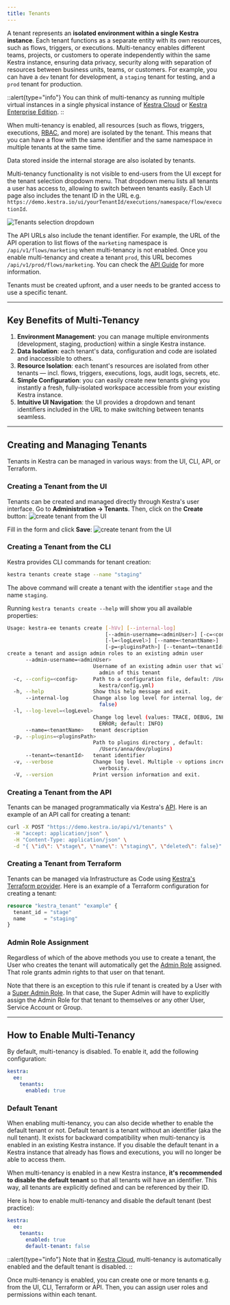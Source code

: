 ```yaml
---
title: Tenants
---
```


A tenant represents an **isolated environment within a single Kestra instance**. Each tenant functions as a separate entity with its own resources, such as flows, triggers, or executions. Multi-tenancy enables different teams, projects, or customers to operate independently within the same Kestra instance, ensuring data privacy, security along with separation of resources between business units, teams, or customers. For example, you can have a `dev` tenant for development, a `staging` tenant for testing, and a `prod` tenant for production.

::alert{type="info"}
You can think of multi-tenancy as running multiple virtual instances in a single physical instance of [Kestra Cloud](02.cloud.md) or [Kestra Enterprise Edition](01.enterprise.md).
::

When multi-tenancy is enabled, all resources (such as flows, triggers, executions, [RBAC](rbac/index.md), and more) are isolated by the tenant. This means that you can have a flow with the same identifier and the same namespace in multiple tenants at the same time.

Data stored inside the internal storage are also isolated by tenants.

Multi-tenancy functionality is not visible to end-users from the UI except for the tenant selection dropdown menu. That dropdown menu lists all tenants a user has access to, allowing to switch between tenants easily. Each UI page also includes the tenant ID in the URL e.g. `https://demo.kestra.io/ui/yourTenantId/executions/namespace/flow/executionId`.

![Tenants selection dropdown](/docs/kestra-editions/tenants.png "Tenants selection dropdown")

The API URLs also include the tenant identifier. For example, the URL of the API operation to list flows of the `marketing` namespace is `/api/v1/flows/marketing` when multi-tenancy is not enabled. Once you enable multi-tenancy and create a tenant `prod`, this URL becomes `/api/v1/prod/flows/marketing`. You can check the [API Guide](../12.api-guide/api-ee-guide.md) for more information.

Tenants must be created upfront, and a user needs to be granted access to use a specific tenant.

---

## Key Benefits of Multi-Tenancy

1. **Environment Management**: you can manage multiple environments (development, staging, production) within a single Kestra instance.
2. **Data Isolation**: each tenant's data, configuration and code are isolated and inaccessible to others.
3. **Resource Isolation**: each tenant's resources are isolated from other tenants — incl. flows, triggers, executions, logs, audit logs, secrets, etc.
4. **Simple Configuration**: you can easily create new tenants giving you instantly a fresh, fully-isolated workspace accessible from your existing Kestra instance.
5. **Intuitive UI Navigation**: the UI provides a dropdown and tenant identifiers included in the URL to make switching between tenants seamless.

---

## Creating and Managing Tenants

Tenants in Kestra can be managed in various ways: from the UI, CLI, API, or Terraform.

### Creating a Tenant from the UI

Tenants can be created and managed directly through Kestra's user interface. Go to **Administration -> Tenants**. Then, click on the **Create** button:
![create tenant from the UI](/docs/kestra-editions/tenant-create.png)

Fill in the form and click **Save**:
![create tenant from the UI](/docs/kestra-editions/tenant-create-2.png)

### Creating a Tenant from the CLI

Kestra provides CLI commands for tenant creation:

```bash
kestra tenants create stage --name "staging"
```
The above command will create a tenant with the identifier `stage` and the name `staging`.

Running `kestra tenants create --help` will show you all available properties:

```bash
Usage: kestra-ee tenants create [-hVv] [--internal-log]
                                [--admin-username=<adminUser>] [-c=<config>]
                                [-l=<logLevel>] [--name=<tenantName>]
                                [-p=<pluginsPath>] [--tenant=<tenantId>]
create a tenant and assign admin roles to an existing admin user
      --admin-username=<adminUser>
                            Username of an existing admin user that will be
                              admin of this tenant
  -c, --config=<config>     Path to a configuration file, default: /Users/anna/.
                              kestra/config.yml)
  -h, --help                Show this help message and exit.
      --internal-log        Change also log level for internal log, default:
                              false)
  -l, --log-level=<logLevel>
                            Change log level (values: TRACE, DEBUG, INFO, WARN,
                              ERROR; default: INFO)
      --name=<tenantName>   tenant description
  -p, --plugins=<pluginsPath>
                            Path to plugins directory , default:
                              /Users/anna/dev/plugins)
      --tenant=<tenantId>   tenant identifier
  -v, --verbose             Change log level. Multiple -v options increase the
                              verbosity.
  -V, --version             Print version information and exit.
```

### Creating a Tenant from the API

Tenants can be managed programmatically via Kestra's [API](https://kestra.io/docs/api-guide/api-ee-guide#post-/api/v1/tenants). Here is an example of an API call for creating a tenant:

```bash
curl -X POST "https://demo.kestra.io/api/v1/tenants" \
  -H "accept: application/json" \
  -H "Content-Type: application/json" \
  -d "{ \"id\": \"stage\", \"name\": \"staging\", \"deleted\": false}"
```

### Creating a Tenant from Terraform
Tenants can be managed via Infrastructure as Code using [Kestra's Terraform provider](https://kestra.io/docs/terraform/resources/tenant). Here is an example of a Terraform configuration for creating a tenant:

```terraform
resource "kestra_tenant" "example" {
  tenant_id = "stage"
  name      = "staging"
}
```

### Admin Role Assignment

Regardless of which of the above methods you use to create a tenant, the User who creates the tenant will automatically get the [Admin Role](rbac/02.admins.md#admin) assigned. That role grants admin rights to that user on that tenant.

Note that there is an exception to this rule if tenant is created by a User with a [Super Admin Role](rbac/02.admins.md#super-admin). In that case, the Super Admin will have to explicitly assign the Admin Role for that tenant to themselves or any other User, Service Account or Group.

---

## How to Enable Multi-Tenancy

By default, multi-tenancy is disabled. To enable it, add the following configuration:

```yaml
kestra:
  ee:
    tenants:
      enabled: true
```


### Default Tenant

When enabling multi-tenancy, you can also decide whether to enable the default tenant or not. Default tenant is a tenant without an identifier (aka the null tenant). It exists for backward compatibility when multi-tenancy is enabled in an existing Kestra instance. If you disable the default tenant in a Kestra instance that already has flows and executions, you will no longer be able to access them.

When multi-tenancy is enabled in a new Kestra instance, **it's recommended to disable the default tenant** so that all tenants will have an identifier. This way, all tenants are explicitly defined and can be referenced by their ID.

Here is how to enable multi-tenancy and disable the default tenant (best practice):

```yaml
kestra:
  ee:
    tenants:
      enabled: true
      default-tenant: false
```


::alert{type="info"}
Note that in [Kestra Cloud](02.cloud.md), multi-tenancy is automatically enabled and the default tenant is disabled.
::

Once multi-tenancy is enabled, you can create one or more tenants e.g. from the UI, CLI, Terraform or API. Then, you can assign user roles and permissions within each tenant.

